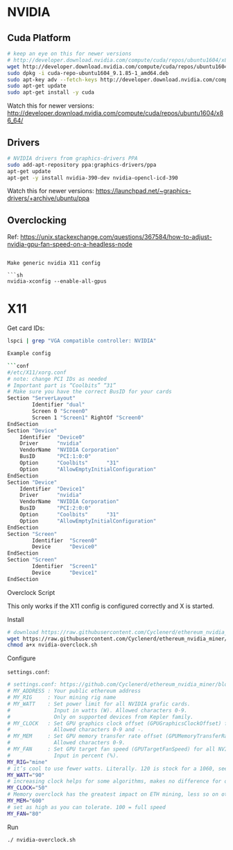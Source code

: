 # NVIDIA

## Cuda Platform

```sh
# keep an eye on this for newer versions
# http://developer.download.nvidia.com/compute/cuda/repos/ubuntu1604/x86_64/
wget http://developer.download.nvidia.com/compute/cuda/repos/ubuntu1604/x86_64/cuda-repo-ubuntu1604_9.1.85-1_amd64.deb
sudo dpkg -i cuda-repo-ubuntu1604_9.1.85-1_amd64.deb
sudo apt-key adv --fetch-keys http://developer.download.nvidia.com/compute/cuda/repos/ubuntu1604/x86_64/7fa2af80.pub
sudo apt-get update
sudo apt-get install -y cuda
```

Watch this for newer versions: http://developer.download.nvidia.com/compute/cuda/repos/ubuntu1604/x86_64/

## Drivers

```sh
# NVIDIA drivers from graphics-drivers PPA
sudo add-apt-repository ppa:graphics-drivers/ppa
apt-get update
apt-get -y install nvidia-390-dev nvidia-opencl-icd-390
```

Watch this for newer versions: https://launchpad.net/~graphics-drivers/+archive/ubuntu/ppa

## Overclocking

Ref: https://unix.stackexchange.com/questions/367584/how-to-adjust-nvidia-gpu-fan-speed-on-a-headless-node
```

Make generic nvidia X11 config

```sh
nvidia-xconfig --enable-all-gpus
```

# X11

Get card IDs:

```sh
lspci | grep "VGA compatible controller: NVIDIA"

Example config

```conf
#/etc/X11/xorg.conf
# note: change PCI IDs as needed
# Important part is “Coolbits” “31”
# Make sure you have the correct BusID for your cards
Section "ServerLayout"
    	Identifier "dual"
    	Screen 0 "Screen0"
    	Screen 1 "Screen1" RightOf "Screen0"
EndSection
Section "Device"
	Identifier 	"Device0"
	Driver     	"nvidia"
	VendorName 	"NVIDIA Corporation"
	BusID      	"PCI:1:0:0"
	Option     	"Coolbits"   	"31"
	Option     	"AllowEmptyInitialConfiguration"
EndSection
Section "Device"
	Identifier 	"Device1"
	Driver     	"nvidia"
	VendorName 	"NVIDIA Corporation"
	BusID      	"PCI:2:0:0"
	Option     	"Coolbits"   	"31"
	Option     	"AllowEmptyInitialConfiguration"
EndSection
Section "Screen"
    	Identifier 	"Screen0"
    	Device     	"Device0"
EndSection
Section "Screen"
    	Identifier 	"Screen1"
    	Device     	"Device1"
EndSection
```

Overclock Script

This only works if the X11 config is configured correctly and X is started.

Install

```sh
# download https://raw.githubusercontent.com/Cyclenerd/ethereum_nvidia_miner/master/files/nvidia-overclock.sh
wget https://raw.githubusercontent.com/Cyclenerd/ethereum_nvidia_miner/f42de74da4144c67a61926b8fb78124a6436db49/files/nvidia-overclock.sh
chmod a+x nvidia-overclock.sh
```
Configure

`settings.conf`:
```sh
# settings.conf: https://github.com/Cyclenerd/ethereum_nvidia_miner/blob/master/files/settings.conf
# MY_ADDRESS : Your public ethereum address
# MY_RIG     : Your mining rig name
# MY_WATT    : Set power limit for all NVIDIA grafic cards.
#              Input in watts (W). Allowed characters 0-9.
#              Only on supported devices from Kepler family.
# MY_CLOCK   : Set GPU graphics clock offset (GPUGraphicsClockOffset) for all NVIDIA grafic cards.
#              Allowed characters 0-9 and -.
# MY_MEM     : Set GPU memory transfer rate offset (GPUMemoryTransferRateOffset) for all NVIDIA grafic cards.
#              Allowed characters 0-9.
# MY_FAN     : Set GPU target fan speed (GPUTargetFanSpeed) for all NVIDIA grafic cards.
#              Input in percent (%).
MY_RIG="mine"
# it’s cool to use fewer watts. Literally. 120 is stock for a 1060, see how low you can go without crashing or losing hash rate.
MY_WATT="90"
# increasing clock helps for some algorithms, makes no difference for others.  If it doesn’t help hash rate, you can even go negative. -200 drops clocks by 200 from stock.
MY_CLOCK="50"
# Memory overclock has the greatest impact on ETH mining, less so on other algorithms. 600 usually works, see how high you can go. I have seen 1000 on some cards.
MY_MEM="600"
# set as high as you can tolerate. 100 = full speed
MY_FAN="80"	
```

Run

```sh
./ nvidia-overclock.sh
```
